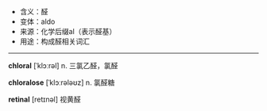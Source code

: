 - <span class="definition">含义：醛</span>
- <span class="definition">变体：aldo</span>
- <span class="definition">来源：化学后缀al（表示醛基）</span>
- <span class="definition">用途：构成醛相关词汇</span>

---

<span class="vocabulary">**chloral**</span> [ˈklɔːrəl] n.  三氯乙醛，氯醛

<span class="vocabulary">**chloralose**</span> [ˈklɔːrələʊz] n. 氯醛糖

<span class="vocabulary">**retinal**</span> [retɪnəl] 视黄醛